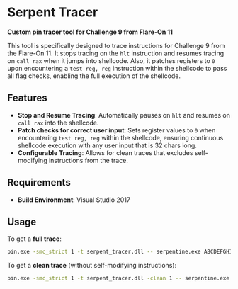 # Serpent Tracer

**Custom pin tracer tool for Challenge 9 from Flare-On 11**

This tool is specifically designed to trace instructions for Challenge 9 from the Flare-On 11. It stops tracing on the `hlt` instruction and resumes tracing on `call rax` when it jumps into shellcode. Also, it patches registers to `0` upon encountering a `test reg, reg` instruction within the shellcode to pass all flag checks, enabling the full execution of the shellcode.

## Features

- **Stop and Resume Tracing**: Automatically pauses on `hlt` and resumes on `call rax` into the shellcode.
- **Patch checks for correct user input**: Sets register values to `0` when encountering `test reg, reg` within the shellcode, ensuring continuous shellcode execution with any user input that is 32 chars long.
- **Configurable Tracing**: Allows for clean traces that excludes self-modifying instructions from the trace.

## Requirements

- **Build Environment**: Visual Studio 2017

## Usage

To get a **full trace**:
```bash
pin.exe -smc_strict 1 -t serpent_tracer.dll -- serpentine.exe ABCDEFGHIJKLMNOPQRSTUVWXYZabcdef
```

To get a **clean trace** (without self-modifying instructions):
```bash
pin.exe -smc_strict 1 -t serpent_tracer.dll -clean 1 -- serpentine.exe ABCDEFGHIJKLMNOPQRSTUVWXYZabcdef
```
